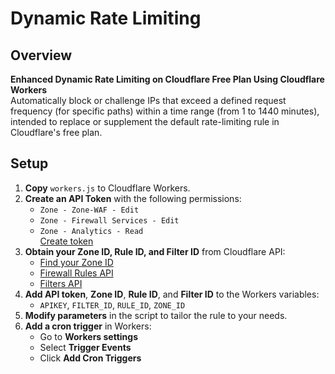 # Dynamic Rate Limiting
## Overview

**Enhanced Dynamic Rate Limiting on Cloudflare Free Plan Using Cloudflare Workers**  
Automatically block or challenge IPs that exceed a defined request frequency (for specific paths) within a time range (from 1 to 1440 minutes), intended to replace or supplement the default rate-limiting rule in Cloudflare's free plan.


## Setup

1. **Copy** `workers.js` to Cloudflare Workers.
2. **Create an API Token** with the following permissions:
   - `Zone - Zone-WAF - Edit`
   - `Zone - Firewall Services - Edit`
   - `Zone - Analytics - Read`  
   [Create token](https://developers.cloudflare.com/fundamentals/api/get-started/create-token/)
3. **Obtain your Zone ID, Rule ID, and Filter ID** from Cloudflare API:
   - [Find your Zone ID](https://developers.cloudflare.com/fundamentals/setup/find-account-and-zone-ids/)
   - [Firewall Rules API](https://developers.cloudflare.com/firewall/api/cf-firewall-rules/get/)
   - [Filters API](https://developers.cloudflare.com/firewall/api/cf-filters/get/)
4. **Add API token**, **Zone ID**, **Rule ID**, and **Filter ID** to the Workers variables:
   - `APIKEY`, `FILTER_ID`, `RULE_ID`, `ZONE_ID`
5. **Modify parameters** in the script to tailor the rule to your needs.
6. **Add a cron trigger** in Workers:
   - Go to **Workers settings**
   - Select **Trigger Events**
   - Click **Add Cron Triggers**
